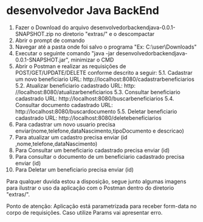 # desenvolvedor Java BackEnd
1) Fazer o Download do arquivo desenvolvedorbackendjava-0.0.1-SNAPSHOT.zip no diretorio "extras/" e o descompactar
2) Abrir o prompt de comando
3) Navegar até a pasta onde foi salvo o programa "Ex: C:\user\Downloads"
4) Executar o seguinte comando "java -jar desenvolvedorbackendjava-0.0.1-SNAPSHOT.jar", minimizar o CMD
5) Abrir o Postman e realizar as requisições de POST/GET/UPDATE/DELETE conforme descrito a seguir:
	5.1. Cadastrar um novo beneficiario URL: http://localhost:8080/cadastrarbeneficiarios
	5.2. Atualizar beneficiario cadastrado URL: http: //localhost:8080/atualizarbeneficiarios
	5.3. Consultar beneficiario cadastrado URL: http://localhost:8080/buscarbeneficiarios
	5.4. Consultar documento cadastrado URL: http://localhost:8080/buscardocumento
	5.5. Deletar beneficiario cadastrado URL: http://localhost:8080/deletebeneficiarios
6) Para cadastrar um novo usuario precisa enviar(nome,telefone,dataNascimento,tipoDocumento e descricao)
7) Para atualizar um cadastro precisa enviar (id ,nome,telefone,dataNascimento)
8) Para Consultar um beneficiario cadastrado precisa enviar (id)
9) Para consultar o documento de um beneficiario cadastrado precisa enviar (id)	
10) Para Deletar um beneficiario precisa enviar (id)

Para qualquer duvida estou a disposição, segue junto algumas imagens para ilustrar o uso da aplicação com o Postman dentro do diretorio "extras/".

Ponto de atenção: Aplicação está parametrizada para receber form-data no corpo de requisições. Caso utilize Params vai apresentar erro.

